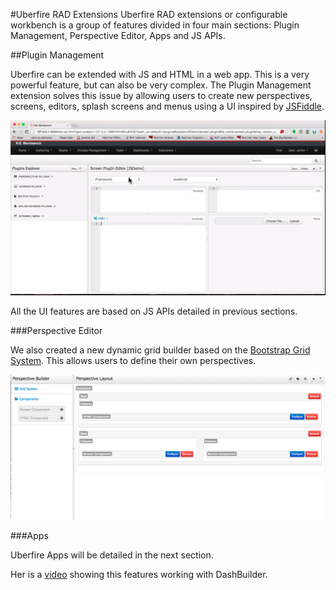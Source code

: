 #Uberfire RAD Extensions
Uberfire RAD extensions or configurable workbench is a group of features divided in four main sections: Plugin Management, Perspective Editor, Apps and JS APIs.

##Plugin Management

Uberfire can be extended with JS and HTML in a web app. This is a very powerful feature, but can also be very complex.
The Plugin Management extension solves this issue by allowing users to create new perspectives, screens, editors, splash screens and menus using a UI inspired by [JSFiddle](http://jsfiddle.net/).

![plugin management](pluginManagement.png)

All the UI features are based on JS APIs detailed in previous sections.

###Perspective Editor

We also created a new dynamic grid builder based on the [Bootstrap Grid System](http://www.w3schools.com/bootstrap/bootstrap_grid_system.asp).
This allows users to define their own perspectives.

![perspective editor](perspectiveEditor.png)


###Apps

Uberfire Apps will be detailed in the next section.

Her is a [video](http://youtu.be/Yhg31m4kRsM) showing this features working with DashBuilder.
